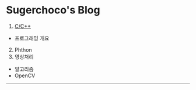 Sugerchoco's Blog
=================

1. [C/C++](C/C-C++.md)
  - 프로그래밍 개요
2. Phthon
3. 영상처리
  - 알고리즘
  - OpenCV
----------------


